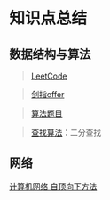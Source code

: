 # 知识点总结
## 数据结构与算法
> [LeetCode](https://github.com/eagleeye05/LeetCode)

> [剑指offer](notes/data_structures_and_algorithms/剑指offer.md)

> [算法题目](notes/data_structures_and_algorithms/算法题目.md)

> [查找算法](notes/data_structures_and_algorithms/查找算法.md)：二分查找

## 网络

[计算机网络  自顶向下方法](notes/network/计算机网络.md)